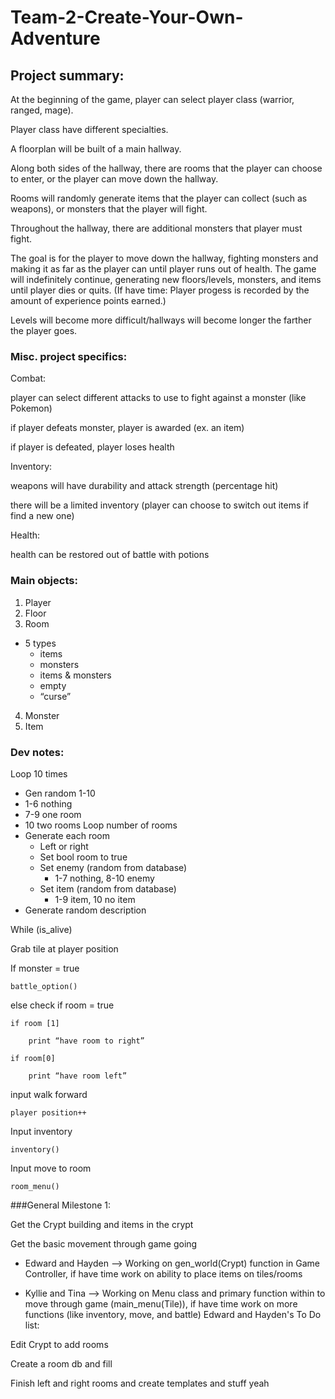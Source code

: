 # Team-2-Create-Your-Own-Adventure


## Project summary: 

At the beginning of the game, player can select player class (warrior, ranged, mage). 

Player class have different specialties.

A floorplan will be built of a main hallway. 

Along both sides of the hallway, there are rooms that the player can choose to enter, or the player can move down the hallway. 

Rooms will randomly generate items that the player can collect (such as weapons), or monsters that the player will fight.

Throughout the hallway, there are additional monsters that player must fight. 

The goal is for the player to move down the hallway, fighting monsters and making it as far as the player can until player runs 
out of health. The game will indefinitely continue, generating new floors/levels, monsters, and items until player dies or quits. 
(If have time: Player progess is recorded by the amount of experience points earned.)

Levels will become more difficult/hallways will become longer the farther the player goes.

### Misc. project specifics:

Combat: 

player can select different attacks to use to fight against a monster (like Pokemon)

if player defeats monster, player is awarded (ex. an item)

if player is defeated, player loses health


Inventory: 

weapons will have durability and attack strength (percentage hit)

there will be a limited inventory (player can choose to switch out items if find a new one)


Health:

health can be restored out of battle with potions 


### Main objects: 

1. Player
2. Floor
3. Room
  - 5 types
    - items
    - monsters
    - items & monsters
    - empty
    - “curse”
4. Monster
5. Item

### Dev notes:

Loop 10 times
- Gen random 1-10
- 1-6 nothing
- 7-9 one room
- 10 two rooms
Loop number of rooms
- Generate each room
    - Left or right
    - Set bool room to true
    - Set enemy (random from database)            
        - 1-7 nothing, 8-10 enemy 
    - Set item (random from database)                     
        - 1-9 item, 10 no item
- Generate random description


While (is_alive)

Grab tile at player position

If monster = true

	battle_option()
  
else check if room = true

	if room [1]
  
		print “have room to right”
    
	if room[0]
  
		print “have room left”

input walk forward

	player position++
  
Input inventory 

	inventory()
  
Input move to room

	room_menu()
	
###General Milestone 1:

Get the Crypt building and items in the crypt 

Get the basic movement through game going 

- Edward and Hayden --> Working on gen_world(Crypt) function in Game Controller, if have time work on ability to place items on tiles/rooms

- Kyllie and Tina --> Working on Menu class and primary function within to move through game (main_menu(Tile)), if have time work on more functions (like inventory, move, and battle)
Edward and Hayden's To Do list:

Edit Crypt to add rooms

Create a room db and fill

Finish left and right rooms and create templates and stuff yeah